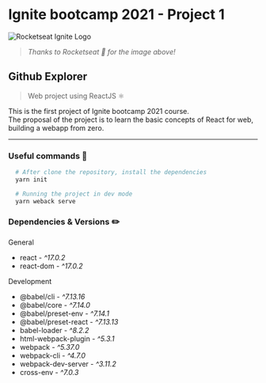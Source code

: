 # Ignite bootcamp 2021 - Project 1

![Rocketseat Ignite Logo](https://www.notion.so/image/https%3A%2F%2Fs3-us-west-2.amazonaws.com%2Fsecure.notion-static.com%2F2fbacb7a-e460-44a3-8fc5-e66f96dae148%2Fcover-reactjs.png?table=block&id=51e4099a-6e2f-4d4b-ae94-f9fe75bb769d&width=3200&userId=1cf7d816-08e3-4426-9434-2ba80b312f3f&cache=v2)

> *Thanks to Rocketseat 🚀 for the image above!*

## Github Explorer

> Web project using ReactJS ⚛

This is the first project of Ignite bootcamp 2021 course.  
The proposal of the project is to learn the basic concepts of React for web, building a webapp from zero.

---

### Useful commands 🔧

```bash
  # After clone the repository, install the dependencies
  yarn init

  # Running the project in dev mode
  yarn weback serve
```

### Dependencies & Versions ✏️

General

- react - *^17.0.2*
- react-dom - *^17.0.2*

Development

- @babel/cli - *^7.13.16*
- @babel/core - *^7.14.0*
- @babel/preset-env - *^7.14.1*
- @babel/preset-react - *^7.13.13*
- babel-loader - *^8.2.2*
- html-webpack-plugin - *^5.3.1*
- webpack - *^5.37.0*
- webpack-cli - *^4.7.0*
- webpack-dev-server - *^3.11.2*
- cross-env - *^7.0.3*
